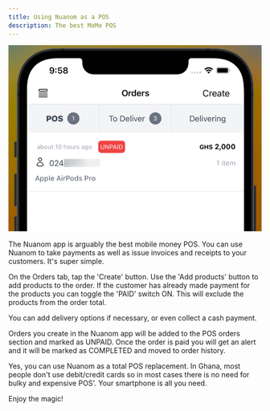 ```yaml
---
title: Using Nuanom as a POS
description: The best MoMo POS
---
```


![Order POS section](../../../../assets/orders-pos.png)

The Nuanom app is arguably the best mobile money POS. You can use Nuanom to take payments as well as issue invoices and receipts to your customers. It's super simple.

On the Orders tab, tap the 'Create' button. Use the 'Add products' button to add products to the order. If the customer has already made payment for the products you can toggle the 'PAID' switch ON.
This will exclude the products from the order total.

You can add delivery options if necessary, or even collect a cash payment.

Orders you create in the Nuanom app will be added to the POS orders section and marked as UNPAID. Once the order is paid you will get an alert and it will be marked as COMPLETED and moved to order history.

Yes, you can use Nuanom as a total POS replacement. In Ghana, most people don't use debit/credit cards so in most cases there is no need for bulky and expensive POS'.
Your smartphone is all you need.

Enjoy the magic!